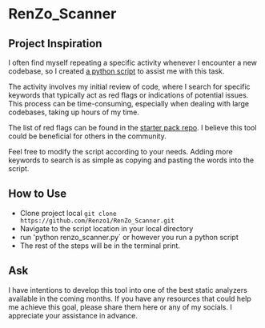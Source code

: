 # RenZo_Scanner
## Project Inspiration
I often find myself repeating a specific activity whenever I encounter a new codebase, so I created [a python script](https://github.com/Renzo1/RenZo_Scanner) to assist me with this task.

The activity involves my initial review of code, where I search for specific keywords that typically act as red flags or indications of potential issues. This process can be time-consuming, especially when dealing with large codebases, taking up hours of my time.

The list of red flags can be found in the [starter pack repo](https://github.com/Renzo1/Security_Auditors_Starter_Pack). I believe this tool could be beneficial for others in the community.

Feel free to modify the script according to your needs. Adding more keywords to search is as simple as copying and pasting the words into the script.

## How to Use
- Clone project local `git clone https://github.com/Renzo1/RenZo_Scanner.git`
- Navigate to the script location in your local directory
- run 'python renzo_scanner.py` or however you run a python script
- The rest of the steps will be in the terminal print.

## Ask
I have intentions to develop this tool into one of the best static analyzers available in the coming months. If you have any resources that could help me achieve this goal, please share them here or any of my socials. I appreciate your assistance in advance.

